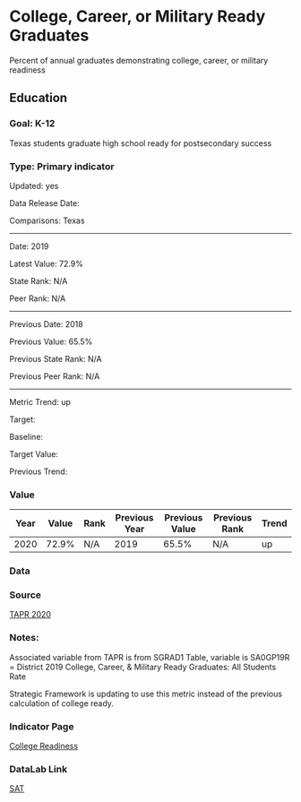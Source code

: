# College, Career, or Military Ready Graduates

Percent of annual graduates demonstrating college, career, or military readiness

## Education

### Goal: K-12

Texas students graduate high school ready for postsecondary success

### Type: Primary indicator

Updated: yes

Data Release Date: 

Comparisons: Texas

----

Date: 2019

Latest Value: 72.9% 

State Rank: N/A

Peer Rank: N/A

----

Previous Date: 2018

Previous Value: 65.5%

Previous State Rank: N/A

Previous Peer Rank: N/A

----

Metric Trend: up

Target: 

Baseline: 

Target Value: 

Previous Trend: 



### Value

| Year |  Value      | Rank     | Previous Year   | Previous Value | Previous Rank | Trend | 
| ----------- | ----------- | ----------- | ----------- | ----------- | ----------- | -----------|
|   2020      | 72.9%        | N/A         |    2019     |    65.5%     | N/A         |   up       | 

### Data



### Source
[TAPR 2020](https://rptsvr1.tea.texas.gov/perfreport/tapr/2020/xplore/DownloadSelData.html)


### Notes:
Associated variable from TAPR is from SGRAD1 Table, variable is SA0GP19R = District 2019 College, Career, & Military Ready Graduates: All Students Rate

Strategic Framework is updating to use this metric instead of the previous calculation of college ready.

### Indicator Page

[College Readiness](https://indicators.texas2036.org/indicator/39)

### DataLab Link

[SAT](https://datalab.texas2036.org/iqcckye/texas-college-admissions-testing-sat-and-act-scores?location=1024950&indicator=1000010&group=1000140&accesskey=vqusmff)

